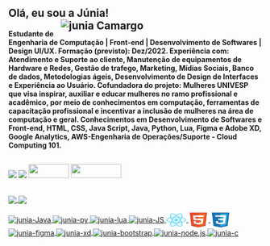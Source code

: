 
  ## Olá, eu sou a Júnia! <img src="https://raw.githubusercontent.com/MicaelliMedeiros/micaellimedeiros/master/image/computer-illustration.png" min-width="400px" max-width="400px" width="400px" align="right" alt="junia Camargo">
  
#### Estudante de Engenharia de Computação | Front-end | Desenvolvimento de Softwares | Design UI/UX. Formação (previsto): Dez/2022. Experiência com: Atendimento e Suporte ao cliente, Manutenção de equipamentos de Hardware e Redes, Gestão de trafego, Marketing, Mídias Sociais, Banco de dados, Metodologias ágeis, Desenvolvimento de Design de Interfaces e Experiência ao Usuário. Cofundadora do projeto: Mulheres UNIVESP que visa inspirar, auxiliar e educar mulheres no ramo profissional e acadêmico, por meio de conhecimentos em computação, ferramentas de capacitação profissional e incentivar a inclusão de mulheres na área de computação e geral. Conhecimentos em Desenvolvimento de Softwares e Front-end, HTML, CSS, Java Script, Java, Python, Lua, Figma e Adobe XD, Google Analytics, AWS-Engenharia de Operações/Suporte - Cloud Computing 101.

  ## 
  
<div> 
  <a href="https://www.linkedin.com/in/juniatech/" target="_blank"><img src="https://img.shields.io/badge/-LinkedIn-%230077B5?style=for-the-badge&logo=linkedin&logoColor=white" target="_blank"></a>  
  <a href="https://www.instagram.com/juniacamargo_/" target="_blank"><img src="https://img.shields.io/badge/-Instagram-%23E4405F?style=for-the-badge&logo=instagram&logoColor=white" target="_blank"></a>
  <a href="https://www.behance.net/juniacamargo/projects" target="_blank"><img src="https://cdn.freebiesupply.com/logos/large/2x/behance-3-logo-png-transparent.png" height="28" width="80" target="_blank"></a>  
  <a href = "https://discord.com/users/Junia%20Camargo#1629"><img width="100" height="28" src="https://img.shields.io/badge/Discord-7289DA?style=for-the-badge&logo=discord&logoColor=white"/></a>
  
  ##

  <a href="https://github.com/juniatech">
  <img align="center" height="180em" src="https://github-readme-stats.vercel.app/api?username=juniatech&show_icons=true&theme=github_dark&border_radius=8%"/>
  <img align="center" height="180em" src="https://github-readme-stats.vercel.app/api/top-langs/?username=juniatech&layout=compact&langs_count=8&theme=github_dark&border_radius=8%"/>
</div>

  <div style="display: inline_block"><br>
  <img align="center" alt="junia-Java" height="30" width="40" src="https://cdn.jsdelivr.net/gh/devicons/devicon/icons/java/java-original.svg" />
  <img align="center" alt="junia-py" height="30" width="40" src="https://cdn.jsdelivr.net/gh/devicons/devicon/icons/python/python-original.svg" />
  <img align="center" alt="junia-lua" height="30" width="40" src="https://cdn.jsdelivr.net/gh/devicons/devicon/icons/lua/lua-plain-wordmark.svg" />
  <img align="center" alt="junia-JS" height="30" width="40" src="https://cdn.jsdelivr.net/gh/devicons/devicon/icons/javascript/javascript-original.svg" />
  <img align="center" alt="junia-ReactJS" height="30" width="40" src="https://raw.githubusercontent.com/devicons/devicon/master/icons/react/react-original.svg" />
  <img align="center" alt="junia-HTML" height="30" width="40" src="https://raw.githubusercontent.com/devicons/devicon/master/icons/html5/html5-original.svg" />
  <img align="center" alt="junia-CSS" height="30" width="40" src="https://raw.githubusercontent.com/devicons/devicon/master/icons/css3/css3-original.svg" />
  <img align="center" alt="junia-figma" height="30" width="40" src="https://cdn.jsdelivr.net/gh/devicons/devicon/icons/figma/figma-original.svg" />
  <img align="center" alt="junia-xd" height="30" width="40" src="https://cdn.jsdelivr.net/gh/devicons/devicon/icons/xd/xd-plain.svg" />
  <img align="center" alt="junia-bootstrap" height="30" width="40" src="https://cdn.jsdelivr.net/gh/devicons/devicon/icons/bootstrap/bootstrap-original.svg" />
  <img align="center" alt="junia-node.js" height="30" width="40" src="https://cdn.jsdelivr.net/gh/devicons/devicon/icons/nodejs/nodejs-original.svg" />
  <img align="center" alt="junia-c" height="30" width="40" src="https://cdn.worldvectorlogo.com/logos/c-1.svg" />   
</div>
